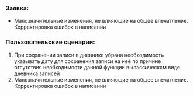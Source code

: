 ### Заявка:

* Малозначительные изменения, не влияющие на общее впечатление. Корректировка ошибок в написании


### Пользовательские сценарии:

1. При сохранении записи в дневнике убрана необходимость указывать дату для сохранения записи на неё по причине отсутствия необходимости данной функции в классическом виде дневника записей
2. Малозначительные изменения, не влияющие на общее впечатление. Корректировка ошибок в написании
